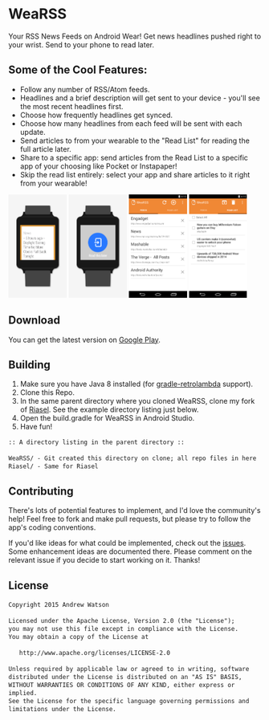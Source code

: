 # WeaRSS

Your RSS News Feeds on Android Wear! Get news headlines pushed right to your wrist. Send to your phone to read later.

## Some of the Cool Features:

- Follow any number of RSS/Atom feeds.
- Headlines and a brief description will get sent to your device - you'll see the most recent headlines first.
- Choose how frequently headlines get synced.
- Choose how many headlines from each feed will be sent with each update.
- Send articles to from your wearable to the "Read List" for reading the full article later.
- Share to a specific app: send articles from the Read List to a specific app of your choosing like Pocket or Instapaper!
- Skip the read list entirely: select your app and share articles to it right from your wearable!

<img src="readme/wear_screenshot_1.png" width="23%" />
<img src="readme/wear_screenshot_2.png" width="23%" />
<img src="readme/app_screenshot_1.png" width="23%" />
<img src="readme/app_screenshot_2.png" width="23%" />

## Download

You can get the latest version on <a href="https://play.google.com/store/apps/details?id=com.creativedrewy.wearss" target="_blank">Google Play</a>.

## Building

1. Make sure you have Java 8 installed (for [gradle-retrolambda](https://github.com/evant/gradle-retrolambda) support).
2. Clone this Repo.
3. In the same parent directory where you cloned WeaRSS, clone my fork of [Riasel](https://github.com/creativedrewy/Riasel). See the example directory listing just below.
4. Open the build.gradle for WeaRSS in Android Studio.
5. Have fun!

```
:: A directory listing in the parent directory ::

WeaRSS/ - Git created this directory on clone; all repo files in here
Riasel/ - Same for Riasel
```

## Contributing

There's lots of potential features to implement, and I'd love the community's help! Feel free to fork and make pull requests, but please try to follow the app's coding conventions.

If you'd like ideas for what could be implemented, check out the [issues](https://github.com/creativedrewy/WeaRSS/issues). Some enhancement ideas are documented there. Please comment on the relevant issue if you decide to start working on it. Thanks!

License
--------

    Copyright 2015 Andrew Watson

    Licensed under the Apache License, Version 2.0 (the "License");
    you may not use this file except in compliance with the License.
    You may obtain a copy of the License at

       http://www.apache.org/licenses/LICENSE-2.0

    Unless required by applicable law or agreed to in writing, software
    distributed under the License is distributed on an "AS IS" BASIS,
    WITHOUT WARRANTIES OR CONDITIONS OF ANY KIND, either express or implied.
    See the License for the specific language governing permissions and
    limitations under the License.